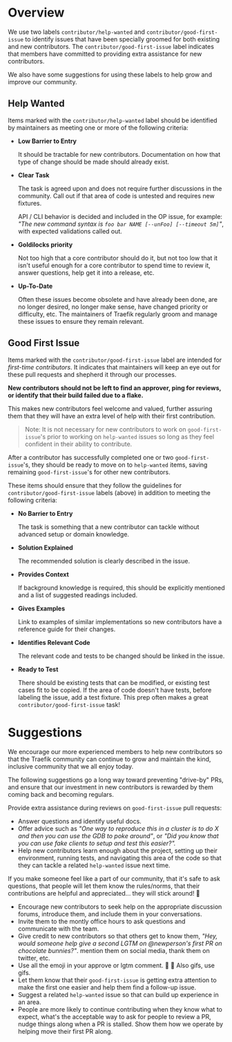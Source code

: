 # Overview

We use two labels `contributor/help-wanted` and `contributor/good-first-issue`
to identify issues that have been specially groomed for both existing and new contributors. 
The `contributor/good-first-issue` label indicates that members have committed to providing extra assistance for new contributors.

We also have some suggestions for using these labels to help grow and improve our community.

## Help Wanted

Items marked with the `contributor/help-wanted` label should be identified by maintainers
as meeting one or more of the following criteria:

- **Low Barrier to Entry**

    It should be tractable for new contributors.
    Documentation on how that type of change should be made should already exist.

- **Clear Task**

    The task is agreed upon and does not require further discussions in the community.
    Call out if that area of code is untested and requires new fixtures.

    API / CLI behavior is decided and included in the OP issue,
    for example: *"The new command syntax is `foo bar NAME [--unFoo] [--timeout 5m]`"*,
    with expected validations called out.

- **Goldilocks priority**

    Not too high that a core contributor should do it,
    but not too low that it isn't useful enough for a core contributor to spend time to review it,
    answer questions, help get it into a release, etc.

- **Up-To-Date**

    Often these issues become obsolete and have already been done,
    are no longer desired, no longer make sense, have changed priority or difficulty, etc.
    The maintainers of Traefik regularly groom and manage these issues to ensure they remain relevant.

## Good First Issue

Items marked with the `contributor/good-first-issue` label are intended for *first-time contributors*.
It indicates that maintainers will keep an eye out for these pull requests
and shepherd it through our processes.

**New contributors should not be left to find an approver, ping for reviews,
or identify that their build failed due to a flake.**

This makes new contributors feel welcome and valued,
further assuring them that they will have an extra level of help with their first contribution.

> Note: It is not necessary for new contributors to work on `good-first-issue`'s prior to working on `help-wanted` issues
so long as they feel confident in their ability to contribute.

After a contributor has successfully completed one or two `good-first-issue`'s, 
they should be ready to move on to `help-wanted` items,
saving remaining `good-first-issue`'s for other new contributors.

These items should ensure that they follow the guidelines for `contributor/good-first-issue` labels (above)
in addition to meeting the following criteria:

- **No Barrier to Entry**

    The task is something that a new contributor can tackle without advanced setup or domain knowledge.

- **Solution Explained**

    The recommended solution is clearly described in the issue.

- **Provides Context**

    If background knowledge is required, 
    this should be explicitly mentioned and a list of suggested readings included.

- **Gives Examples**

    Link to examples of similar implementations so new contributors have a reference guide for their changes.

- **Identifies Relevant Code**

    The relevant code and tests to be changed should be linked in the issue.

- **Ready to Test**

    There should be existing tests that can be modified, or existing test cases fit to be copied.
    If the area of code doesn't have tests, before labeling the issue, add a test fixture.
    This prep often makes a great `contributor/good-first-issue` task!

# Suggestions

We encourage our more experienced members to help new contributors
so that the Traefik community can continue to grow and maintain the kind,
inclusive community that we all enjoy today.

The following suggestions go a long way toward preventing "drive-by" PRs,
and ensure that our investment in new contributors is rewarded
by them coming back and becoming regulars.

Provide extra assistance during reviews on `good-first-issue` pull requests:

- Answer questions and identify useful docs.
- Offer advice such as *"One way to reproduce this in a cluster is to do X
and then you can use the GDB to poke around"*,
or *"Did you know that you can use fake clients to setup and test this easier?".*
- Help new contributors learn enough about the project, setting up their environment,
running tests, and navigating this area of the code
so that they can tackle a related `help-wanted` issue next time.

If you make someone feel like a part of our community, that it's safe to ask questions,
that people will let them know the rules/norms, that their contributions are helpful 
and appreciated... they will stick around! 🌈

- Encourage new contributors to seek help on the appropriate discussion forums,
introduce them, and include them in your conversations.
- Invite them to the montly office hours to ask questions and communicate with the team.
- Give credit to new contributors so that others get to know them,
*"Hey, would someone help give a second LGTM on @newperson's first PR on chocolate bunnies?"*.
mention them on social media, thank them on twitter, etc.
- Use all the emoji in your approve or lgtm comment. 💖 🚀
Also gifs, use gifs.  
- Let them know that their `good-first-issue` is getting extra attention
to make the first one easier and help them find a follow-up issue.
- Suggest a related `help-wanted` issue so that can build up experience in an area.
- People are more likely to continue contributing when they know what to expect,
what's the acceptable way to ask for people to review a PR,
nudge things along when a PR is stalled. Show them how we operate
by helping move their first PR along.
